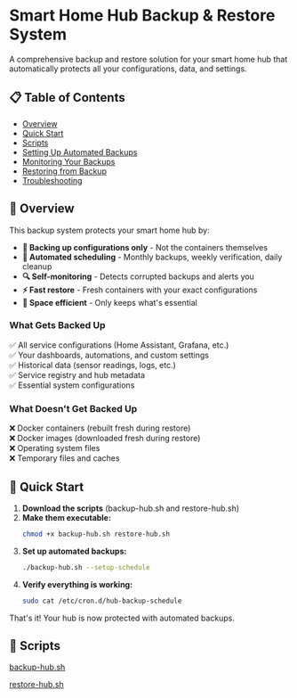 # Smart Home Hub Backup & Restore System

A comprehensive backup and restore solution for your smart home hub that automatically protects all your configurations, data, and settings.

## 📋 Table of Contents
- [Overview](#overview)
- [Quick Start](#quick-start)
- [Scripts](#scripts)
- [Setting Up Automated Backups](#setting-up-automated-backups)
- [Monitoring Your Backups](#monitoring-your-backups)
- [Restoring from Backup](#restoring-from-backup)
- [Troubleshooting](#troubleshooting)

## 🎯 Overview

This backup system protects your smart home hub by:
- **📁 Backing up configurations only** - Not the containers themselves
- **🔄 Automated scheduling** - Monthly backups, weekly verification, daily cleanup
- **🔍 Self-monitoring** - Detects corrupted backups and alerts you
- **⚡ Fast restore** - Fresh containers with your exact configurations
- **💾 Space efficient** - Only keeps what's essential

### What Gets Backed Up
✅ All service configurations (Home Assistant, Grafana, etc.)  
✅ Your dashboards, automations, and custom settings  
✅ Historical data (sensor readings, logs, etc.)  
✅ Service registry and hub metadata  
✅ Essential system configurations  

### What Doesn't Get Backed Up
❌ Docker containers (rebuilt fresh during restore)  
❌ Docker images (downloaded fresh during restore)  
❌ Operating system files  
❌ Temporary files and caches  

## 🚀 Quick Start

1. **Download the scripts** (backup-hub.sh and restore-hub.sh)
2. **Make them executable:**
   ```bash
   chmod +x backup-hub.sh restore-hub.sh
   ```
3. **Set up automated backups:**
   ```bash
   ./backup-hub.sh --setup-schedule
   ```
4. **Verify everything is working:**
   ```bash
   sudo cat /etc/cron.d/hub-backup-schedule
   ```

That's it! Your hub is now protected with automated backups.

## 📜 Scripts

[backup-hub.sh](https://github.com/victorwokili/homelab/blob/main/nuc-hub.sh)

[restore-hub.sh](https://github.com/victorwokili/homelab/blob/main/restore-hub.sh)

